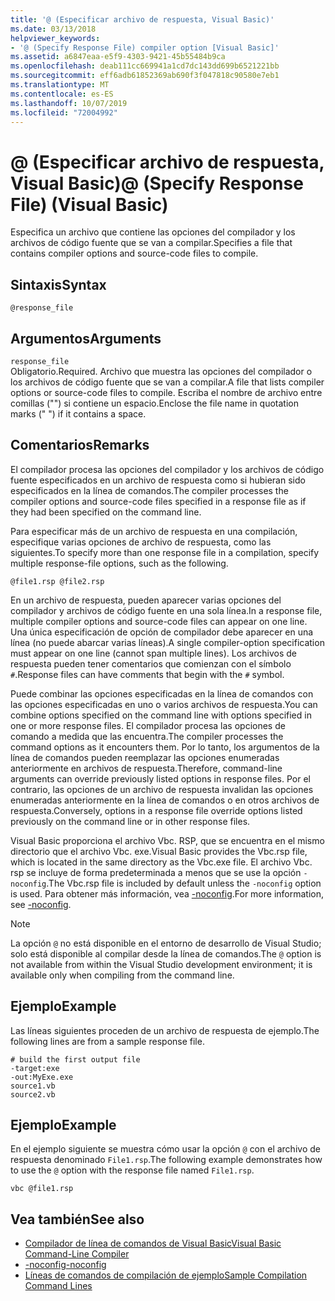 ```yaml
---
title: '@ (Especificar archivo de respuesta, Visual Basic)'
ms.date: 03/13/2018
helpviewer_keywords:
- '@ (Specify Response File) compiler option [Visual Basic]'
ms.assetid: a6847eaa-e5f9-4303-9421-45b55484b9ca
ms.openlocfilehash: deab111cc669941a1cd7dc143dd699b6521221bb
ms.sourcegitcommit: eff6adb61852369ab690f3f047818c90580e7eb1
ms.translationtype: MT
ms.contentlocale: es-ES
ms.lasthandoff: 10/07/2019
ms.locfileid: "72004992"
---
```

# <a name="-specify-response-file-visual-basic"></a><span data-ttu-id="318b6-102">@ (Especificar archivo de respuesta, Visual Basic)</span><span class="sxs-lookup"><span data-stu-id="318b6-102">@ (Specify Response File) (Visual Basic)</span></span>
<span data-ttu-id="318b6-103">Especifica un archivo que contiene las opciones del compilador y los archivos de código fuente que se van a compilar.</span><span class="sxs-lookup"><span data-stu-id="318b6-103">Specifies a file that contains compiler options and source-code files to compile.</span></span>  
  
## <a name="syntax"></a><span data-ttu-id="318b6-104">Sintaxis</span><span class="sxs-lookup"><span data-stu-id="318b6-104">Syntax</span></span>  
  
```console  
@response_file  
```  
  
## <a name="arguments"></a><span data-ttu-id="318b6-105">Argumentos</span><span class="sxs-lookup"><span data-stu-id="318b6-105">Arguments</span></span>  
 `response_file`  
 <span data-ttu-id="318b6-106">Obligatorio.</span><span class="sxs-lookup"><span data-stu-id="318b6-106">Required.</span></span> <span data-ttu-id="318b6-107">Archivo que muestra las opciones del compilador o los archivos de código fuente que se van a compilar.</span><span class="sxs-lookup"><span data-stu-id="318b6-107">A file that lists compiler options or source-code files to compile.</span></span> <span data-ttu-id="318b6-108">Escriba el nombre de archivo entre comillas ("") si contiene un espacio.</span><span class="sxs-lookup"><span data-stu-id="318b6-108">Enclose the file name in quotation marks (" ") if it contains a space.</span></span>  
  
## <a name="remarks"></a><span data-ttu-id="318b6-109">Comentarios</span><span class="sxs-lookup"><span data-stu-id="318b6-109">Remarks</span></span>  
 <span data-ttu-id="318b6-110">El compilador procesa las opciones del compilador y los archivos de código fuente especificados en un archivo de respuesta como si hubieran sido especificados en la línea de comandos.</span><span class="sxs-lookup"><span data-stu-id="318b6-110">The compiler processes the compiler options and source-code files specified in a response file as if they had been specified on the command line.</span></span>  
  
 <span data-ttu-id="318b6-111">Para especificar más de un archivo de respuesta en una compilación, especifique varias opciones de archivo de respuesta, como las siguientes.</span><span class="sxs-lookup"><span data-stu-id="318b6-111">To specify more than one response file in a compilation, specify multiple response-file options, such as the following.</span></span>  
  
```console  
@file1.rsp @file2.rsp  
```  
  
 <span data-ttu-id="318b6-112">En un archivo de respuesta, pueden aparecer varias opciones del compilador y archivos de código fuente en una sola línea.</span><span class="sxs-lookup"><span data-stu-id="318b6-112">In a response file, multiple compiler options and source-code files can appear on one line.</span></span> <span data-ttu-id="318b6-113">Una única especificación de opción de compilador debe aparecer en una línea (no puede abarcar varias líneas).</span><span class="sxs-lookup"><span data-stu-id="318b6-113">A single compiler-option specification must appear on one line (cannot span multiple lines).</span></span> <span data-ttu-id="318b6-114">Los archivos de respuesta pueden tener comentarios que comienzan con el símbolo `#`.</span><span class="sxs-lookup"><span data-stu-id="318b6-114">Response files can have comments that begin with the `#` symbol.</span></span>  
  
 <span data-ttu-id="318b6-115">Puede combinar las opciones especificadas en la línea de comandos con las opciones especificadas en uno o varios archivos de respuesta.</span><span class="sxs-lookup"><span data-stu-id="318b6-115">You can combine options specified on the command line with options specified in one or more response files.</span></span> <span data-ttu-id="318b6-116">El compilador procesa las opciones de comando a medida que las encuentra.</span><span class="sxs-lookup"><span data-stu-id="318b6-116">The compiler processes the command options as it encounters them.</span></span> <span data-ttu-id="318b6-117">Por lo tanto, los argumentos de la línea de comandos pueden reemplazar las opciones enumeradas anteriormente en archivos de respuesta.</span><span class="sxs-lookup"><span data-stu-id="318b6-117">Therefore, command-line arguments can override previously listed options in response files.</span></span> <span data-ttu-id="318b6-118">Por el contrario, las opciones de un archivo de respuesta invalidan las opciones enumeradas anteriormente en la línea de comandos o en otros archivos de respuesta.</span><span class="sxs-lookup"><span data-stu-id="318b6-118">Conversely, options in a response file override options listed previously on the command line or in other response files.</span></span>  
  
 <span data-ttu-id="318b6-119">Visual Basic proporciona el archivo Vbc. RSP, que se encuentra en el mismo directorio que el archivo Vbc. exe.</span><span class="sxs-lookup"><span data-stu-id="318b6-119">Visual Basic provides the Vbc.rsp file, which is located in the same directory as the Vbc.exe file.</span></span> <span data-ttu-id="318b6-120">El archivo Vbc. rsp se incluye de forma predeterminada a menos que se use la opción `-noconfig`.</span><span class="sxs-lookup"><span data-stu-id="318b6-120">The Vbc.rsp file is included by default unless the `-noconfig` option is used.</span></span> <span data-ttu-id="318b6-121">Para obtener más información, vea [-noconfig](../../../visual-basic/reference/command-line-compiler/noconfig.md).</span><span class="sxs-lookup"><span data-stu-id="318b6-121">For more information, see [-noconfig](../../../visual-basic/reference/command-line-compiler/noconfig.md).</span></span>  
  
> [!NOTE]
> <span data-ttu-id="318b6-122">La opción `@` no está disponible en el entorno de desarrollo de Visual Studio; solo está disponible al compilar desde la línea de comandos.</span><span class="sxs-lookup"><span data-stu-id="318b6-122">The `@` option is not available from within the Visual Studio development environment; it is available only when compiling from the command line.</span></span>  
  
## <a name="example"></a><span data-ttu-id="318b6-123">Ejemplo</span><span class="sxs-lookup"><span data-stu-id="318b6-123">Example</span></span>  
 <span data-ttu-id="318b6-124">Las líneas siguientes proceden de un archivo de respuesta de ejemplo.</span><span class="sxs-lookup"><span data-stu-id="318b6-124">The following lines are from a sample response file.</span></span>  
  
```console
# build the first output file  
-target:exe   
-out:MyExe.exe  
source1.vb   
source2.vb  
```  
  
## <a name="example"></a><span data-ttu-id="318b6-125">Ejemplo</span><span class="sxs-lookup"><span data-stu-id="318b6-125">Example</span></span>  
 <span data-ttu-id="318b6-126">En el ejemplo siguiente se muestra cómo usar la opción `@` con el archivo de respuesta denominado `File1.rsp`.</span><span class="sxs-lookup"><span data-stu-id="318b6-126">The following example demonstrates how to use the `@` option with the response file named `File1.rsp`.</span></span>  
  
```console
vbc @file1.rsp  
```  
  
## <a name="see-also"></a><span data-ttu-id="318b6-127">Vea también</span><span class="sxs-lookup"><span data-stu-id="318b6-127">See also</span></span>

- [<span data-ttu-id="318b6-128">Compilador de línea de comandos de Visual Basic</span><span class="sxs-lookup"><span data-stu-id="318b6-128">Visual Basic Command-Line Compiler</span></span>](../../../visual-basic/reference/command-line-compiler/index.md)
- [<span data-ttu-id="318b6-129">-noconfig</span><span class="sxs-lookup"><span data-stu-id="318b6-129">-noconfig</span></span>](../../../visual-basic/reference/command-line-compiler/noconfig.md)
- [<span data-ttu-id="318b6-130">Líneas de comandos de compilación de ejemplo</span><span class="sxs-lookup"><span data-stu-id="318b6-130">Sample Compilation Command Lines</span></span>](../../../visual-basic/reference/command-line-compiler/sample-compilation-command-lines.md)
